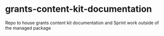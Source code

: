 # grants-content-kit-documentation
Repo to house grants content kit documentation and Sprint work outside of the managed package

